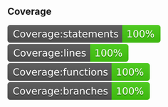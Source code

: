 ## Coverage
![statements coverage](./coverage/badge-statements.svg)
![lines coverage](./coverage/badge-lines.svg)
![functions coverage](./coverage/badge-functions.svg)
![branches coverage](./coverage/badge-branches.svg)  
